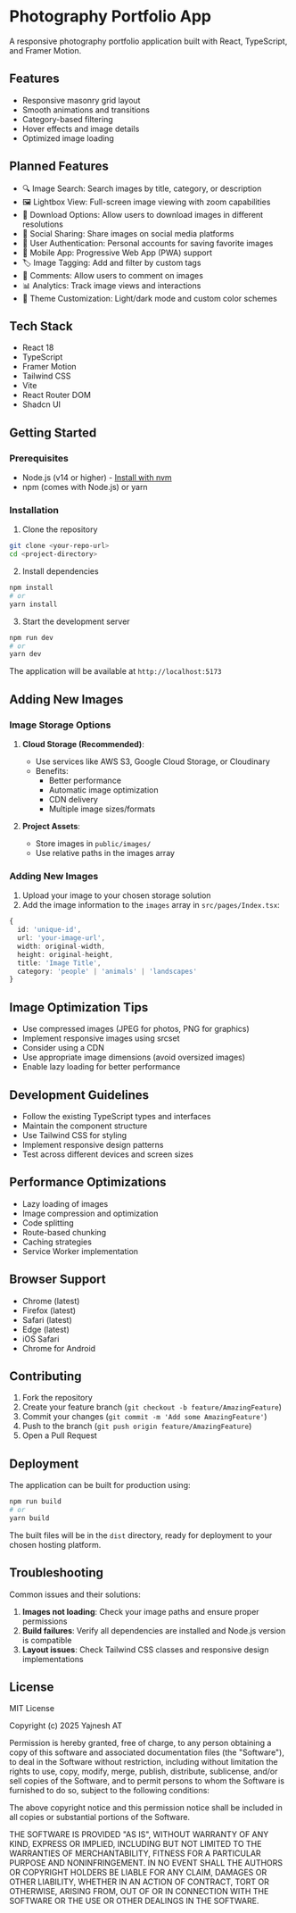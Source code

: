 
# Photography Portfolio App

A responsive photography portfolio application built with React, TypeScript, and Framer Motion.

## Features

- Responsive masonry grid layout
- Smooth animations and transitions
- Category-based filtering
- Hover effects and image details
- Optimized image loading

## Planned Features

- 🔍 Image Search: Search images by title, category, or description
- 🖼️ Lightbox View: Full-screen image viewing with zoom capabilities
- 💾 Download Options: Allow users to download images in different resolutions
- 🔄 Social Sharing: Share images on social media platforms
- 👤 User Authentication: Personal accounts for saving favorite images
- 📱 Mobile App: Progressive Web App (PWA) support
- 🏷️ Image Tagging: Add and filter by custom tags
- 💬 Comments: Allow users to comment on images
- 📊 Analytics: Track image views and interactions
- 🎨 Theme Customization: Light/dark mode and custom color schemes

## Tech Stack

- React 18
- TypeScript
- Framer Motion
- Tailwind CSS
- Vite
- React Router DOM
- Shadcn UI

## Getting Started

### Prerequisites

- Node.js (v14 or higher) - [Install with nvm](https://github.com/nvm-sh/nvm#installing-and-updating)
- npm (comes with Node.js) or yarn

### Installation

1. Clone the repository
```bash
git clone <your-repo-url>
cd <project-directory>
```

2. Install dependencies
```bash
npm install
# or
yarn install
```

3. Start the development server
```bash
npm run dev
# or
yarn dev
```

The application will be available at `http://localhost:5173`

## Adding New Images

### Image Storage Options

1. **Cloud Storage (Recommended)**:
   - Use services like AWS S3, Google Cloud Storage, or Cloudinary
   - Benefits:
     - Better performance
     - Automatic image optimization
     - CDN delivery
     - Multiple image sizes/formats

2. **Project Assets**:
   - Store images in `public/images/`
   - Use relative paths in the images array

### Adding New Images

1. Upload your image to your chosen storage solution
2. Add the image information to the `images` array in `src/pages/Index.tsx`:

```typescript
{
  id: 'unique-id',
  url: 'your-image-url',
  width: original-width,
  height: original-height,
  title: 'Image Title',
  category: 'people' | 'animals' | 'landscapes'
}
```

## Image Optimization Tips

- Use compressed images (JPEG for photos, PNG for graphics)
- Implement responsive images using srcset
- Consider using a CDN
- Use appropriate image dimensions (avoid oversized images)
- Enable lazy loading for better performance

## Development Guidelines

- Follow the existing TypeScript types and interfaces
- Maintain the component structure
- Use Tailwind CSS for styling
- Implement responsive design patterns
- Test across different devices and screen sizes

## Performance Optimizations

- Lazy loading of images
- Image compression and optimization
- Code splitting
- Route-based chunking
- Caching strategies
- Service Worker implementation

## Browser Support

- Chrome (latest)
- Firefox (latest)
- Safari (latest)
- Edge (latest)
- iOS Safari
- Chrome for Android

## Contributing

1. Fork the repository
2. Create your feature branch (`git checkout -b feature/AmazingFeature`)
3. Commit your changes (`git commit -m 'Add some AmazingFeature'`)
4. Push to the branch (`git push origin feature/AmazingFeature`)
5. Open a Pull Request

## Deployment

The application can be built for production using:

```bash
npm run build
# or
yarn build
```

The built files will be in the `dist` directory, ready for deployment to your chosen hosting platform.

## Troubleshooting

Common issues and their solutions:

1. **Images not loading**: Check your image paths and ensure proper permissions
2. **Build failures**: Verify all dependencies are installed and Node.js version is compatible
3. **Layout issues**: Check Tailwind CSS classes and responsive design implementations

## License

MIT License

Copyright (c) 2025 Yajnesh AT

Permission is hereby granted, free of charge, to any person obtaining a copy
of this software and associated documentation files (the "Software"), to deal
in the Software without restriction, including without limitation the rights
to use, copy, modify, merge, publish, distribute, sublicense, and/or sell
copies of the Software, and to permit persons to whom the Software is
furnished to do so, subject to the following conditions:

The above copyright notice and this permission notice shall be included in all
copies or substantial portions of the Software.

THE SOFTWARE IS PROVIDED "AS IS", WITHOUT WARRANTY OF ANY KIND, EXPRESS OR
IMPLIED, INCLUDING BUT NOT LIMITED TO THE WARRANTIES OF MERCHANTABILITY,
FITNESS FOR A PARTICULAR PURPOSE AND NONINFRINGEMENT. IN NO EVENT SHALL THE
AUTHORS OR COPYRIGHT HOLDERS BE LIABLE FOR ANY CLAIM, DAMAGES OR OTHER
LIABILITY, WHETHER IN AN ACTION OF CONTRACT, TORT OR OTHERWISE, ARISING FROM,
OUT OF OR IN CONNECTION WITH THE SOFTWARE OR THE USE OR OTHER DEALINGS IN THE
SOFTWARE.
